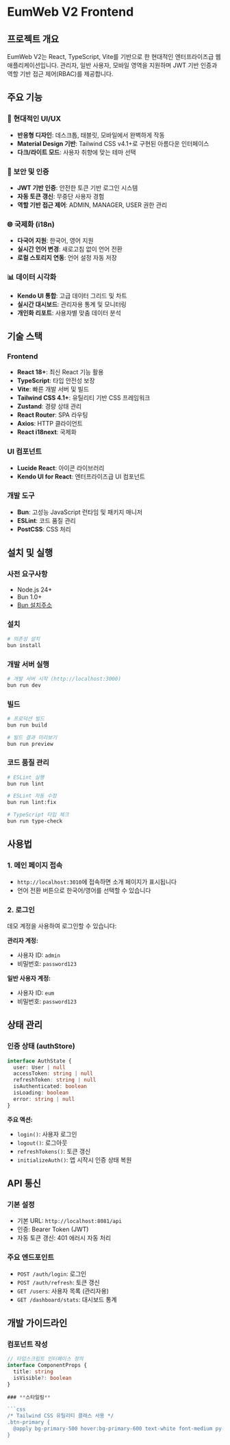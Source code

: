 # EumWeb V2 Frontend

## 프로젝트 개요

EumWeb V2는 React, TypeScript, Vite를 기반으로 한 현대적인 엔터프라이즈급 웹 애플리케이션입니다. 관리자, 일반 사용자, 모바일 영역을 지원하며 JWT 기반 인증과 역할 기반 접근 제어(RBAC)를 제공합니다.

## 주요 기능

### 🎨 **현대적인 UI/UX**

- **반응형 디자인**: 데스크톱, 태블릿, 모바일에서 완벽하게 작동
- **Material Design 기반**: Tailwind CSS v4.1+로 구현된 아름다운 인터페이스
- **다크/라이트 모드**: 사용자 취향에 맞는 테마 선택

### 🔐 **보안 및 인증**

- **JWT 기반 인증**: 안전한 토큰 기반 로그인 시스템
- **자동 토큰 갱신**: 무중단 사용자 경험
- **역할 기반 접근 제어**: ADMIN, MANAGER, USER 권한 관리

### 🌐 **국제화 (i18n)**

- **다국어 지원**: 한국어, 영어 지원
- **실시간 언어 변경**: 새로고침 없이 언어 전환
- **로컬 스토리지 연동**: 언어 설정 자동 저장

### 📊 **데이터 시각화**

- **Kendo UI 통합**: 고급 데이터 그리드 및 차트
- **실시간 대시보드**: 관리자용 통계 및 모니터링
- **개인화 리포트**: 사용자별 맞춤 데이터 분석

## 기술 스택

### **Frontend**

- **React 18+**: 최신 React 기능 활용
- **TypeScript**: 타입 안전성 보장
- **Vite**: 빠른 개발 서버 및 빌드
- **Tailwind CSS 4.1+**: 유틸리티 기반 CSS 프레임워크
- **Zustand**: 경량 상태 관리
- **React Router**: SPA 라우팅
- **Axios**: HTTP 클라이언트
- **React i18next**: 국제화

### **UI 컴포넌트**

- **Lucide React**: 아이콘 라이브러리
- **Kendo UI for React**: 엔터프라이즈급 UI 컴포넌트

### **개발 도구**

- **Bun**: 고성능 JavaScript 런타임 및 패키지 매니저
- **ESLint**: 코드 품질 관리
- **PostCSS**: CSS 처리

## 설치 및 실행

### **사전 요구사항**

- Node.js 24+
- Bun 1.0+
- [Bun 설치주소](https://bun.sh/docs/installation)

### **설치**

```bash
# 의존성 설치
bun install
```

### **개발 서버 실행**

```bash
# 개발 서버 시작 (http://localhost:3000)
bun run dev
```

### **빌드**

```bash
# 프로덕션 빌드
bun run build

# 빌드 결과 미리보기
bun run preview
```

### **코드 품질 관리**

```bash
# ESLint 실행
bun run lint

# ESLint 자동 수정
bun run lint:fix

# TypeScript 타입 체크
bun run type-check
```

## 사용법

### **1. 메인 페이지 접속**

- `http://localhost:3010`에 접속하면 소개 페이지가 표시됩니다
- 언어 전환 버튼으로 한국어/영어를 선택할 수 있습니다

### **2. 로그인**

데모 계정을 사용하여 로그인할 수 있습니다:

**관리자 계정:**

- 사용자 ID: `admin`
- 비밀번호: `password123`

**일반 사용자 계정:**

- 사용자 ID: `eum`
- 비밀번호: `password123`

## 상태 관리

### **인증 상태 (authStore)**

```typescript
interface AuthState {
  user: User | null
  accessToken: string | null
  refreshToken: string | null
  isAuthenticated: boolean
  isLoading: boolean
  error: string | null
}
```

**주요 액션:**

- `login()`: 사용자 로그인
- `logout()`: 로그아웃
- `refreshTokens()`: 토큰 갱신
- `initializeAuth()`: 앱 시작시 인증 상태 복원

## API 통신

### **기본 설정**

- 기본 URL: `http://localhost:8081/api`
- 인증: Bearer Token (JWT)
- 자동 토큰 갱신: 401 에러시 자동 처리

### **주요 엔드포인트**

- `POST /auth/login`: 로그인
- `POST /auth/refresh`: 토큰 갱신
- `GET /users`: 사용자 목록 (관리자용)
- `GET /dashboard/stats`: 대시보드 통계

## 개발 가이드라인

### **컴포넌트 작성**

```typescript
// 타입스크립트 인터페이스 정의
interface ComponentProps {
  title: string
  isVisible?: boolean
}
 
### **스타일링**

```css
/* Tailwind CSS 유틸리티 클래스 사용 */
.btn-primary {
  @apply bg-primary-500 hover:bg-primary-600 text-white font-medium py-2 px-4 rounded-md transition-colors;
}
```
